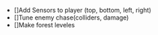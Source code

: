 - []Add Sensors to player (top, bottom, left, right)
- []Tune enemy chase(colliders, damage)
- []Make forest leveles